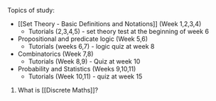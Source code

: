 Topics of study:
- [[Set Theory - Basic Definitions and Notations]] (Week 1,2,3,4)
	- Tutorials (2,3,4,5) - set theory test at the beginning of week 6
- Propositional and predicate logic (Week 5,6)
	- Tutorials (weeks 6,7) - logic quiz at week 8 
- Combinatorics (Week 7,8)
	- Tutorials (Week 8,9) - Quiz at week 10
- Probability and Statistics (Weeks 9,10,11)
	- Tutorials (Week 10,11) - quiz at week 15

1. What is [[Discrete Maths]]?